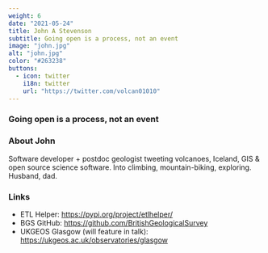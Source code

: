 ```yaml
---
weight: 6
date: "2021-05-24"
title: John A Stevenson
subtitle: Going open is a process, not an event
image: "john.jpg"
alt: "john.jpg"
color: "#263238"
buttons:
  - icon: twitter
    i18n: twitter
    url: "https://twitter.com/volcan01010"
---
```


### Going open is a process, not an event

### About John

Software developer + postdoc geologist tweeting volcanoes, Iceland, GIS & open
source science software. Into climbing, mountain-biking, exploring. Husband,
dad.

### Links

- ETL Helper: https://pypi.org/project/etlhelper/
- BGS GitHub: https://github.com/BritishGeologicalSurvey
- UKGEOS Glasgow (will feature in talk): https://ukgeos.ac.uk/observatories/glasgow
